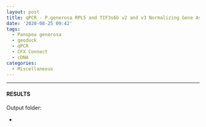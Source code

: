 ```yaml
---
layout: post
title: qPCR - P.generosa RPL5 and TIF3s6b v2 and v3 Normalizing Gene Assessment
date: '2020-08-25 09:42'
tags: 
  - Panopea generosa
  - geoduck
  - qPCR
  - CFX Connect
  - cDNA
categories: 
  - Miscellaneous
---
```




---

#### RESULTS

Output folder:

- []()

